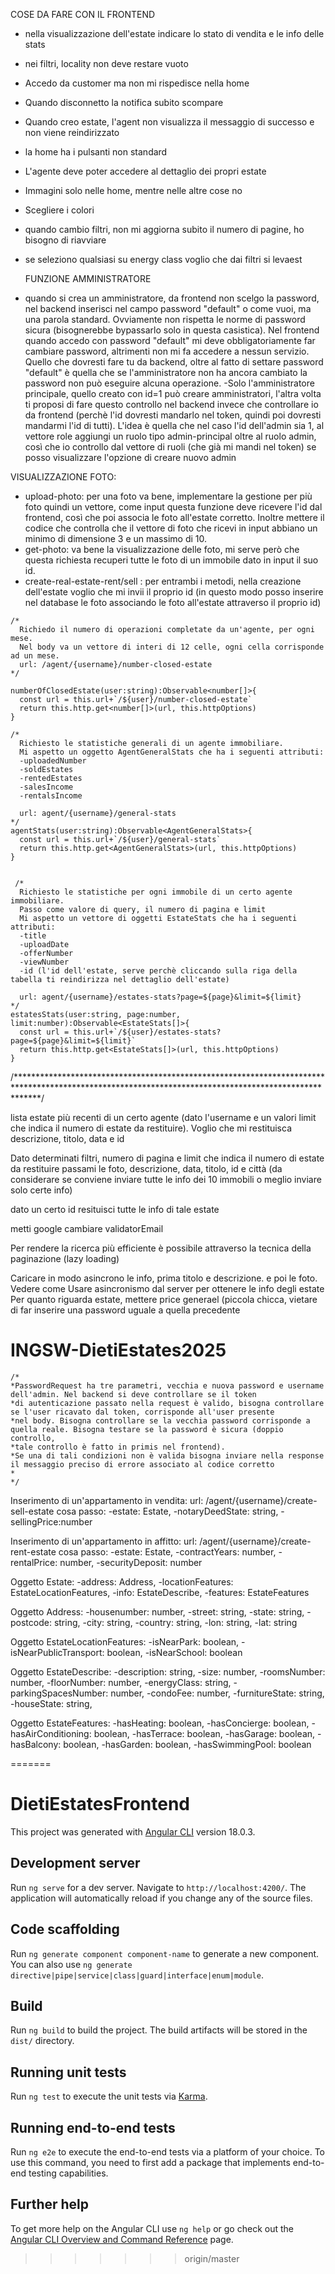 
  COSE DA FARE CON IL FRONTEND
  - nella visualizzazione dell'estate indicare lo stato di vendita e le info delle stats
  - nei filtri, locality non deve restare vuoto
  - Accedo da customer ma non mi rispedisce nella home
  - Quando disconnetto la notifica subito scompare
  - Quando creo estate, l'agent non visualizza il messaggio di successo e non viene reindirizzato
  - la home ha i pulsanti non standard
    
  - L'agente deve poter accedere al dettaglio dei propri estate
  - Immagini solo nelle home, mentre nelle altre cose no 
  - Scegliere i colori
  - quando cambio filtri, non mi aggiorna subito il numero di pagine, ho bisogno di riavviare
  - se seleziono qualsiasi su energy class voglio che dai filtri si levaest

    
    
    
    
    
    
    
    
    
    
    
    
    
    
    
    
    
    
    FUNZIONE AMMINISTRATORE
  - quando si crea un amministratore, da frontend non scelgo la password, nel backend inserisci nel campo password "default" o come vuoi, ma una parola standard. Ovviamente non rispetta le norme di password sicura (bisognerebbe bypassarlo solo in questa casistica). Nel frontend quando accedo con password "default" mi deve obbligatoriamente far cambiare password, altrimenti non mi fa accedere a nessun servizio. Quello che dovresti fare tu da backend, oltre al fatto di settare password "default" è quella che se l'amministratore non ha ancora cambiato la password non può eseguire alcuna operazione.
  -Solo l'amministratore principale, quello creato con id=1 può creare amministratori, l'altra volta ti proposi di fare questo controllo nel backend invece che controllare io da frontend (perchè l'id dovresti mandarlo nel token, quindi poi dovresti mandarmi l'id di tutti). L'idea è quella che nel caso l'id dell'admin sia 1, al vettore role aggiungi un ruolo tipo admin-principal oltre al ruolo admin, così che io controllo dal vettore di ruoli (che già mi mandi nel token) se posso visualizzare l'opzione di creare nuovo admin


  
   VISUALIZZAZIONE FOTO:
   -  upload-photo: per una foto va bene, implementare la gestione per più foto quindi un vettore, come input questa funzione deve ricevere l'id dal frontend, così che poi associa le foto all'estate corretto. Inoltre mettere il codice che controlla che il vettore di foto che ricevi in input abbiano un minimo di dimensione 3 e un massimo di 10.
   - get-photo: va bene la visualizzazione delle foto, mi serve però che questa richiesta recuperi tutte le foto di un immobile dato in input il suo id.
   - create-real-estate-rent/sell : per entrambi i metodi, nella creazione dell'estate voglio che mi invii il proprio id (in questo  modo posso inserire nel database le foto associando le foto all'estate attraverso il proprio id)
   
   
   
   
    /*
      Richiedo il numero di operazioni completate da un'agente, per ogni mese.
      Nel body va un vettore di interi di 12 celle, ogni cella corrisponde ad un mese.
      url: /agent/{username}/number-closed-estate
    */

    numberOfClosedEstate(user:string):Observable<number[]>{
      const url = this.url+`/${user}/number-closed-estate`
      return this.http.get<number[]>(url, this.httpOptions)
    }

    /*
      Richiesto le statistiche generali di un agente immobiliare.
      Mi aspetto un oggetto AgentGeneralStats che ha i seguenti attributi:
      -uploadedNumber
      -soldEstates
      -rentedEstates
      -salesIncome
      -rentalsIncome

      url: agent/{username}/general-stats
    */
    agentStats(user:string):Observable<AgentGeneralStats>{
      const url = this.url+`/${user}/general-stats`
      return this.http.get<AgentGeneralStats>(url, this.httpOptions)
    }


     /*
      Richiesto le statistiche per ogni immobile di un certo agente immobiliare.
      Passo come valore di query, il numero di pagina e limit
      Mi aspetto un vettore di oggetti EstateStats che ha i seguenti attributi:
      -title
      -uploadDate
      -offerNumber
      -viewNumber
      -id (l'id dell'estate, serve perchè cliccando sulla riga della tabella ti reindirizza nel dettaglio dell'estate)

      url: agent/{username}/estates-stats?page=${page}&limit=${limit}
    */
    estatesStats(user:string, page:number, limit:number):Observable<EstateStats[]>{
      const url = this.url+`/${user}/estates-stats?page=${page}&limit=${limit}`
      return this.http.get<EstateStats[]>(url, this.httpOptions)
    }





































/*****************************************************************************************************************************************************/

lista  estate più recenti di un certo agente (dato l'username e un valori limit che indica il numero di estate da restituire). Voglio che mi restituisca descrizione, titolo, data e id

Dato determinati filtri, numero di pagina e limit che indica il numero di estate da restituire passami le foto, descrizione, data, titolo, id e città (da considerare se conviene inviare tutte le info dei 10 immobili o meglio inviare solo certe info)

dato un certo id resituisci tutte le info di tale estate

 
metti google
cambiare validatorEmail

Per rendere la ricerca più efficiente è possibile attraverso la tecnica della paginazione (lazy loading)

 Caricare in modo asincrono le info, prima titolo e descrizione. e poi le foto. Vedere come
 Usare asincronismo dal server per ottenere le info degli estate
 Per quanto riguarda estate, mettere price generael
(piccola chicca, vietare di far inserire una password uguale a quella precedente




# INGSW-DietiEstates2025


    /*
    *PasswordRequest ha tre parametri, vecchia e nuova password e username dell'admin. Nel backend si deve controllare se il token
    *di autenticazione passato nella request è valido, bisogna controllare se l'user ricavato dal token, corrisponde all'user presente
    *nel body. Bisogna controllare se la vecchia password corrisponde a quella reale. Bisogna testare se la password è sicura (doppio controllo,
    *tale controllo è fatto in primis nel frontend).
    *Se una di tali condizioni non è valida bisogna inviare nella response il messaggio preciso di errore associato al codice corretto
    * 
    */


Inserimento di un'appartamento in vendita:
url: /agent/{username}/create-sell-estate
cosa passo:
-estate: Estate,
-notaryDeedState: string,
-sellingPrice:number

Inserimento di un'appartamento in affitto:
url: /agent/{username}/create-rent-estate
cosa passo:
-estate: Estate,
-contractYears: number,
-rentalPrice: number,
-securityDeposit: number


Oggetto Estate:
-address: Address,
-locationFeatures: EstateLocationFeatures,
-info: EstateDescribe,
-features: EstateFeatures

Oggetto Address:
-housenumber: number,
-street: string,
-state: string,
-postcode: string,
-city: string,
-country: string,
-lon: string,
-lat: string

Oggetto EstateLocationFeatures:
-isNearPark: boolean,
-isNearPublicTransport: boolean,
-isNearSchool: boolean

Oggetto EstateDescribe:
-description: string,
-size: number,
-roomsNumber: number,
-floorNumber: number,
-energyClass: string,
-parkingSpacesNumber: number,
-condoFee: number,
-furnitureState: string,
-houseState: string,

Oggetto EstateFeatures:
-hasHeating: boolean,
-hasConcierge: boolean,
-hasAirConditioning: boolean,
-hasTerrace: boolean,
-hasGarage: boolean,
-hasBalcony: boolean,
-hasGarden: boolean,
-hasSwimmingPool: boolean

=======
# DietiEstatesFrontend

This project was generated with [Angular CLI](https://github.com/angular/angular-cli) version 18.0.3.

## Development server

Run `ng serve` for a dev server. Navigate to `http://localhost:4200/`. The application will automatically reload if you change any of the source files.

## Code scaffolding

Run `ng generate component component-name` to generate a new component. You can also use `ng generate directive|pipe|service|class|guard|interface|enum|module`.

## Build

Run `ng build` to build the project. The build artifacts will be stored in the `dist/` directory.

## Running unit tests

Run `ng test` to execute the unit tests via [Karma](https://karma-runner.github.io).

## Running end-to-end tests

Run `ng e2e` to execute the end-to-end tests via a platform of your choice. To use this command, you need to first add a package that implements end-to-end testing capabilities.

## Further help

To get more help on the Angular CLI use `ng help` or go check out the [Angular CLI Overview and Command Reference](https://angular.dev/tools/cli) page.
>>>>>>> origin/master
